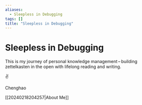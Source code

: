 ```yaml
---
aliases:
  - Sleepless in Debugging
tags: []
title: "Sleepless in Debugging"
---
```


# Sleepless in Debugging

This is my journey of personal knowledge management – building zettelkasten in the open with lifelong reading and writing.

✌️

Chenghao

[[20240218204257|About Me]]